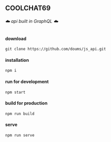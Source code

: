 ## COOLCHAT69

###### :cloud: api built in GraphQL :cloud:


#### download
```
git clone https://github.com/doums/js_api.git
```

#### installation
```
npm i
```

#### run for development
```
npm start
```

#### build for production
```
npm run build
```

#### serve
```
npm run serve
```
